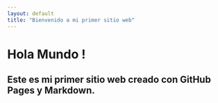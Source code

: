 ```yaml
---
layout: default
title: "Bienvenido a mi primer sitio web"
---
```


# Hola Mundo !

## Este es mi primer sitio web creado con GitHub Pages y Markdown. ##